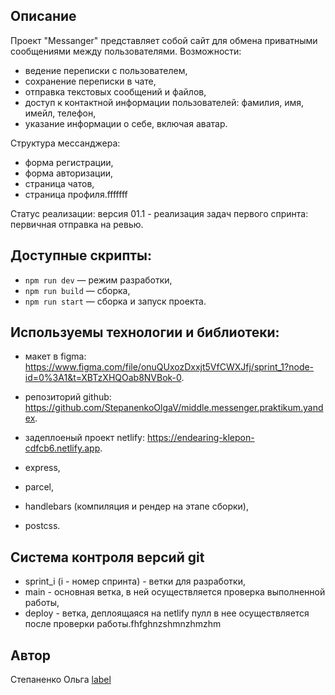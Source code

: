 ## **Описание**
Проект "Messanger" представляет собой сайт для обмена приватными сообщениями между пользователями.
Возможности: 
- ведение переписки с пользователем,
- сохранение переписки в чате,
- отправка текстовых сообщений и файлов,
- доступ к контактной информации пользователей: фамилия, имя, имейл, телефон,
- указание информации о себе, включая аватар.

Структура мессанджера:
- форма регистрации,
- форма авторизации,
- страница чатов,
- страница профиля.fffffff

Статус реализации: версия 01.1 - реализация задач первого спринта: первичная отправка на ревью.


## **Доступные скрипты:**
- `npm run dev` — режим разработки,
- `npm run build` — сборка,
- `npm run start` — сборка и запуск проекта.

## **Используемы технологии и библиотеки:**
- макет в figma: https://www.figma.com/file/onuQUxozDxxjt5VfCWXJfj/sprint_1?node-id=0%3A1&t=XBTzXHQOab8NVBok-0.
- репозиторий github: https://github.com/StepanenkoOlgaV/middle.messenger.praktikum.yandex.
- задеплоеный проект netlify: https://endearing-klepon-cdfcb6.netlify.app.

- express, 
- parcel, 
- handlebars (компиляция и рендер на этапе сборки),
- postcss.

## **Система контроля версий git**
- sprint_i (i - номер спринта) - ветки для разработки,
- main - основная ветка, в ней осуществляется проверка выполненной работы,
- deploy - ветка, деплоящаяся на netlify пулл в нее осуществляется после проверки работы.fhfghnzshmnzhmzhm

## Автор
Степаненко Ольга [label](https://github.com/login/device)

